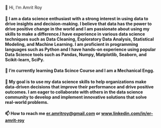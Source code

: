 👋 Hi, I’m Amrit Roy
#### 👀 I am a data science enthusiast with a strong interest in using data to drive insights and decision-making. I believe that data has the power to drive positive change in the world and I am passionate about using my skills to make a difference.I have experience in various data science techniques such as Data Cleaning, Exploratory Data Analysis, Statistical Modeling, and Machine Learning. I am proficient in programming languages such as Python and I have hands-on experience using popular Data Science tools such as Pandas, Numpy, Matplotlib, Seaborn, and Scikit-learn, SciPy.
#### 🌱 I’m currently learning Data Scince Course and I am a Mechanical Engg.
#### 💞️ My goal is to use my data science skills to help organizations make data-driven decisions that improve their performance and drive positive outcomes. I am eager to collaborate with others in the data science community to develop and implement innovative solutions that solve real-world problems.
#### 📫 How to reach me er.amritroy@gmail.com or www.linkedin.com/in/er-amrit-roy
